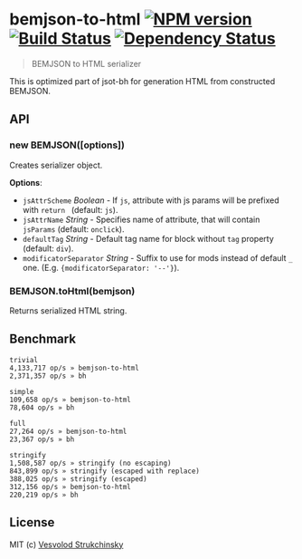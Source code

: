 # bemjson-to-html [![NPM version][npm-image]][npm-url] [![Build Status][travis-image]][travis-url] [![Dependency Status][depstat-image]][depstat-url]
> BEMJSON to HTML serializer

This is optimized part of jsot-bh for generation HTML from constructed BEMJSON.

## API

### new BEMJSON([options])

Creates serializer object.

__Options__:

 * `jsAttrScheme` _Boolean_ - If `js`, attribute with js params will be prefixed with `return ` (default: `js`).
 * `jsAttrName` _String_ - Specifies name of attribute, that will contain `jsParams` (default: `onclick`).
 * `defaultTag` _String_ - Default tag name for block without `tag` property (default: `div`).
 * `modificatorSeparator` _String_ - Suffix to use for mods instead of default `_` one. (E.g. `{modificatorSeparator: '--'}`).

### BEMJSON.toHtml(bemjson)

Returns serialized HTML string.

## Benchmark

```
trivial
4,133,717 op/s » bemjson-to-html
2,371,357 op/s » bh

simple
109,658 op/s » bemjson-to-html
78,604 op/s » bh

full
27,264 op/s » bemjson-to-html
23,367 op/s » bh

stringify
1,508,587 op/s » stringify (no escaping)
843,899 op/s » stringify (escaped with replace)
388,025 op/s » stringify (escaped)
312,156 op/s » bemjson-to-html
220,219 op/s » bh
```

## License

MIT (c) [Vesvolod Strukchinsky](floatdrop@gmail.com)

[npm-url]: https://npmjs.org/package/bemjson-to-html
[npm-image]: http://img.shields.io/npm/v/bemjson-to-html.svg

[travis-url]: https://travis-ci.org/floatdrop/bemjson-to-html
[travis-image]: http://img.shields.io/travis/floatdrop/bemjson-to-html.svg

[depstat-url]: https://david-dm.org/floatdrop/bemjson-to-html
[depstat-image]: https://david-dm.org/floatdrop/bemjson-to-html.svg?theme=shields.io
